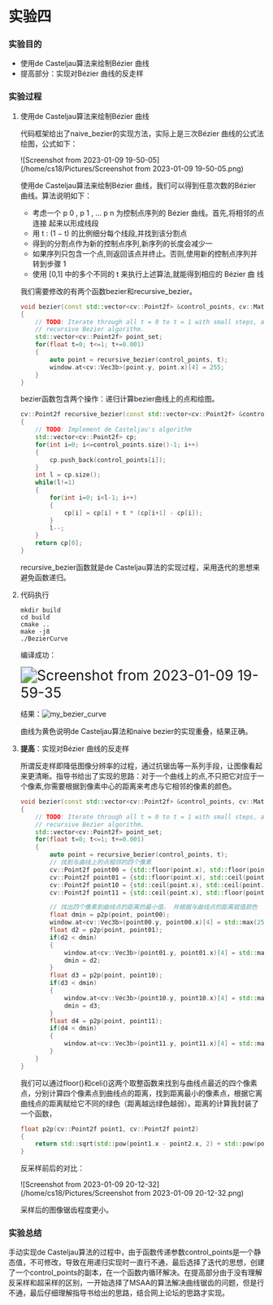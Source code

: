 # 实验四

### 实验目的

- 使用de Casteljau算法来绘制Bézier 曲线
- 提高部分：实现对Bézier 曲线的反走样

### 实验过程

1. 使用de Casteljau算法来绘制Bézier 曲线

   代码框架给出了naive_bezier的实现方法，实际上是三次Bézier 曲线的公式法绘图，公式如下：

   ![Screenshot from 2023-01-09 19-50-05](/home/cs18/Pictures/Screenshot from 2023-01-09 19-50-05.png)

   使用de Casteljau算法来绘制Bézier 曲线，我们可以得到任意次数的Bézier 曲线。算法说明如下：

   - 考虑一个 p 0 , p 1 , ... p n 为控制点序列的 Bézier 曲线。首先,将相邻的点连接
     起来以形成线段
   - 用 t : (1 − t) 的比例细分每个线段,并找到该分割点
   - 得到的分割点作为新的控制点序列,新序列的长度会减少一
   - 如果序列只包含一个点,则返回该点并终止。否则,使用新的控制点序列并
     转到步骤 1
   - 使用 [0,1] 中的多个不同的 t 来执行上述算法,就能得到相应的 Bézier 曲
     线

   我们需要修改的有两个函数bezier和recursive_bezier。

   ```cpp
   void bezier(const std::vector<cv::Point2f> &control_points, cv::Mat &window) 
   {
       // TODO: Iterate through all t = 0 to t = 1 with small steps, and call de Casteljau's 
       // recursive Bezier algorithm.
       std::vector<cv::Point2f> point_set;
       for(float t=0; t<=1; t+=0.001)
       {
           auto point = recursive_bezier(control_points, t);
           window.at<cv::Vec3b>(point.y, point.x)[4] = 255;
       }
   }
   ```

   bezier函数包含两个操作：递归计算bezier曲线上的点和绘图。

   

   ```cpp
   cv::Point2f recursive_bezier(const std::vector<cv::Point2f> &control_points, float t) 
   {
       // TODO: Implement de Casteljau's algorithm
       std::vector<cv::Point2f> cp;
       for(int i=0; i<=control_points.size()-1; i++)
       {
           cp.push_back(control_points[i]);
       }
       int l = cp.size();
       while(l!=1)
       {
           for(int i=0; i<l-1; i++)
           {
               cp[i] = cp[i] + t * (cp[i+1] - cp[i]);
           }
           l--;
       }
       return cp[0];
   }
   ```

   recursive_bezier函数就是de Casteljau算法的实现过程，采用迭代的思想来避免函数递归。

2. 代码执行

   ```shell
   mkdir build
   cd build
   cmake ..
   make -j8
   ./BezierCurve
   ```

   编译成功：

   <img src="/home/cs18/Pictures/Screenshot from 2023-01-09 19-59-35.png" alt="Screenshot from 2023-01-09 19-59-35" style="zoom:200%;" />

   结果：![my_bezier_curve](/mnt/hgfs/GAMES101/4/code/build/my_bezier_curve.png)

   曲线为黄色说明de Casteljau算法和naive bezier的实现重叠，结果正确。

3. **提高**：实现对Bézier 曲线的反走样

   所谓反走样即降低图像分辨率的过程，通过抗锯齿等一系列手段，让图像看起来更清晰。指导书给出了实现的思路：对于一个曲线上的点,不只把它对应于一个像素,你需要根据到像素中心的距离来考虑与它相邻的像素的颜色。

   ```cpp
   void bezier(const std::vector<cv::Point2f> &control_points, cv::Mat &window) 
   {
       // TODO: Iterate through all t = 0 to t = 1 with small steps, and call de Casteljau's 
       // recursive Bezier algorithm.
       std::vector<cv::Point2f> point_set;
       for(float t=0; t<=1; t+=0.001)
       {
           auto point = recursive_bezier(control_points, t);
           // 找到与曲线上的点相邻的四个像素
           cv::Point2f point00 = {std::floor(point.x), std::floor(point.y)};
           cv::Point2f point01 = {std::floor(point.x), std::ceil(point.y)};
           cv::Point2f point10 = {std::ceil(point.x), std::ceil(point.y)};
           cv::Point2f point11 = {std::ceil(point.x), std::floor(point.y)};
   
           // 找出四个像素到曲线点的距离的最小值， 并根据与曲线点的距离赋值颜色
           float dmin = p2p(point, point00);
           window.at<cv::Vec3b>(point00.y, point00.x)[4] = std::max(255*(1 - dmin), (float)window.at<cv::Vec3b>(point00.y, point00.x)[4]);
           float d2 = p2p(point, point01);
           if(d2 < dmin)
           {
               window.at<cv::Vec3b>(point01.y, point01.x)[4] = std::max(255*(1 - d2), (float)window.at<cv::Vec3b>(point01.y, point01.x)[4]);
               dmin = d2;
           }
           float d3 = p2p(point, point10);
           if(d3 < dmin)
           {
               window.at<cv::Vec3b>(point10.y, point10.x)[4] = std::max(255*(1 - d3), (float)window.at<cv::Vec3b>(point10.y, point10.x)[4]);
               dmin = d3;
           }
           float d4 = p2p(point, point11);
           if(d4 < dmin)
           {
               window.at<cv::Vec3b>(point11.y, point11.x)[4] = std::max(255*(1 - d4), (float)window.at<cv::Vec3b>(point11.y, point11.x)[4]);
           }
       }
   }
   ```

   我们可以通过floor()和celi()这两个取整函数来找到与曲线点最近的四个像素点，分别计算四个像素点到曲线点的距离，找到距离最小的像素点，根据它离曲线点的距离赋给它不同的绿色（距离越远绿色越弱）。距离的计算我封装了一个函数，

   ```cpp
   float p2p(cv::Point2f point1, cv::Point2f point2)
   {
       return std::sqrt(std::pow(point1.x - point2.x, 2) + std::pow(point1.y - point2.y, 2));
   }
   ```

   反采样前后的对比：

   ![Screenshot from 2023-01-09 20-12-32](/home/cs18/Pictures/Screenshot from 2023-01-09 20-12-32.png)

   采样后的图像锯齿程度更小。

### 实验总结

手动实现de Casteljau算法的过程中，由于函数传递参数control_points是一个静态值，不可修改，导致在用递归实现时一直行不通，最后选择了迭代的思想，创建了一个control_points的副本，在一个函数内循环解决。在提高部分由于没有理解反采样和超采样的区别，一开始选择了MSAA的算法解决曲线锯齿的问题，但是行不通，最后仔细理解指导书给出的思路，结合网上论坛的思路才实现。